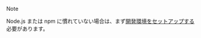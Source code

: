 >[!NOTE]
> Node.js または npm に慣れていない場合は、まず[開発環境をセットアップする](../overview/set-up-your-dev-environment.md)必要があります。
